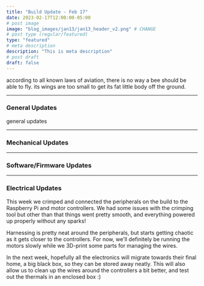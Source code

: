 ```yaml
---
title: "Build Update - Feb 17"
date: 2023-02-17T12:00:00-05:00
# post image
image: "blog_images/jan13/jan13_header_v2.png" # CHANGE
# post type (regular/featured)
type: "featured"
# meta description
description: "This is meta description"
# post draft
draft: false
---
```


according to all known laws of aviation, there is no way a bee should be able to fly. its wings are too small to get its fat little body off the ground.

<hr>

### General Updates

general updates

<hr>

### Mechanical Updates

<hr>

### Software/Firmware Updates

<hr>

### Electrical Updates

This week we crimped and connected the peripherals on the build to the Raspberry Pi and motor controllers. We had some issues with the crimping tool but other than that things went pretty smooth, and everything powered up properly without any sparks!

Harnessing is pretty neat around the peripherals, but starts getting chaotic as it gets closer to the controllers. For now, we'll definitely be running the motors slowly while we 3D-print some parts for managing the wires.

In the next week, hopefully all the electronics will migrate towards their final home, a big black box, so they can be stored away neatly. This will also allow us to clean up the wires around the controllers a bit better, and test out the thermals in an enclosed box :)